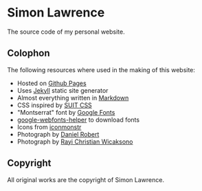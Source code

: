 # Simon Lawrence

The source code of my personal website.

## Colophon

The following resources where used in the making of this website: 

* Hosted on [Github Pages](https://pages.github.com)
* Uses [Jekyll](http://jekyllrb.com/) static site generator
* Almost everything written in [Markdown](https://daringfireball.net/projects/markdown/)
* CSS inspired by [SUIT CSS](https://suitcss.github.io)
* "Montserrat" font by [Google Fonts](https://fonts.google.com/)
* [google-webfonts-helper](https://google-webfonts-helper.herokuapp.com/fonts) to download fonts
* Icons from [iconmonstr](https://iconmonstr.com)
* Photograph by [Daniel Robert](https://unsplash.com/photos/jIuKqvVK4Dg) 
* Photograph by [Rayi Christian Wicaksono](https://unsplash.com/photos/6PF6DaiWz48)

## Copyright

All original works are the copyright of Simon Lawrence. 
